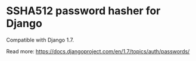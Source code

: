 # SSHA512 password hasher for Django

Compatible with Django 1.7.

Read more: https://docs.djangoproject.com/en/1.7/topics/auth/passwords/

